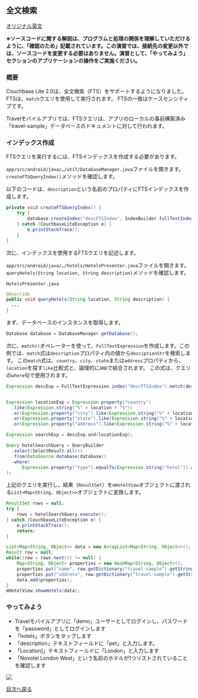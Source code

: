 ## 全文検索

[オリジナル英文](https://docs.couchbase.com/tutorials/mobile-travel-sample/android/develop/full-text-search.html)

**※ソースコードに関する解説は、プログラムと処理の関係を理解していただけるように、「確認のため」記載されています。この演習では、接続先の変更以外では、ソースコードを変更する必要はありません。演習として、「やってみよう」セクションのアプリケーションの操作をご実施ください。**

### 概要
Couchbase Lite 2.0は、全文検索（FTS）をサポートするようになりました。FTSは、`match`クエリを使用して実行されます。
FTSの一致はケースセンシティブです。

Travelモバイルアプリでは、FTSクエリは、アプリのローカルの事前構築済み「travel-sample」データベースのドキュメントに対して行われます。

### インデックス作成

FTSクエリを実行するには、FTSインデックスを作成する必要があります。

`app/src/android/java/…/util/DatabaseManager.java`ファイルを開きます。`createFTSQueryIndex()`メソッドを確認します。

以下のコードは、`description`という名前のプロパティにFTSインデックスを作成します。


```JAVA
private void createFTSQueryIndex() {
    try {
        database.createIndex("descFTSIndex", IndexBuilder.fullTextIndex(FullTextIndexItem.property("description")));
    } catch (CouchbaseLiteException e) {
        e.printStackTrace();
    }
}
```

次に、インデックスを使用するFTSクエリを記述します。

`app/src/android/java/…/hotels/HotelsPresenter.java`ファイルを開きます。`queryHotels(String location, String description)`メソッドを確認します。

`HotelsPresenter.java`

```JAVA
@Override
public void queryHotels(String location, String description) {
  ...
}
```

まず、データベースのインスタンスを取得します。

```JAVA
Database database = DatabaseManager.getDatabase();
```

次に、`match()`オペレーターを使って、`FullTextExpression`を作成します。この例では、`match`式は`description`プロパティ内の値から`desciptionStr`を検索します。
この`match`式は、`country`、`city`、`state`または`address`プロパティから、`location`を探す`like`比較式と、論理的に`AND`で結合されます。
この式は、クエリの`where`句で使用されます。

```JAVA
Expression descExp = FullTextExpression.index("descFTSIndex").match(description) ;


Expression locationExp = Expression.property("country")
  .like(Expression.string("%" + location + "%"))
  .or(Expression.property("city").like(Expression.string("%" + location + "%")))
  .or(Expression.property("state").like(Expression.string("%" + location + "%")))
  .or(Expression.property("address").like(Expression.string("%" + location + "%")));

Expression searchExp = descExp.and(locationExp);

Query hotelSearchQuery = QueryBuilder
  .select(SelectResult.all())
  .from(DataSource.database(database))
  .where(
      Expression.property("type").equalTo(Expression.string("hotel")).and(searchExp)
);
```

上記のクエリを実行し、結果（`ResultSet`）を`mHotelView`オブジェクトに渡される`List<Map<String, Object>>`オブジェクトに変換します。

```JAVA
ResultSet rows = null;
try {
    rows = hotelSearchQuery.execute();
} catch (CouchbaseLiteException e) {
    e.printStackTrace();
    return;
}

List<Map<String, Object>> data = new ArrayList<Map<String, Object>>();
Result row = null;
while((row = rows.next()) != null) {
    Map<String, Object> properties = new HashMap<String, Object>();
    properties.put("name", row.getDictionary("travel-sample").getString("name"));
    properties.put("address", row.getDictionary("travel-sample").getString("address"));
    data.add(properties);
}
mHotelView.showHotels(data);
```

### やってみよう
- Travelモバイルアプリに「demo」ユーザーとしてログインし、パスワードを「password」としてログインします
- 「hotels」ボタンをタップします
- 「description」テキストフィールドに「pet」と入力します。
- 「Location]」テキストフィールドに「London」と入力します
- 「Novotel London West」という名前のホテルが1つリストされていることを確認します

![](https://cl.ly/3r243s1K2600/android-advanced-query.gif)

[目次へ戻る](./README.md)
